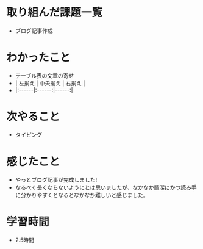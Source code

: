 # 取り組んだ課題一覧
- ブログ記事作成

# わかったこと
- テーブル表の文章の寄せ
- | 左揃え | 中央揃え | 右揃え |
- |:------|:------:|------:|


# 次やること
- タイピング

# 感じたこと
- やっとブログ記事が完成しました!
- なるべく長くならないようにとは思いましたが、なかなか簡潔にかつ読み手に分かりやすくとなるとなかなか難しいと感じました。

# 学習時間
- 2.5時間
